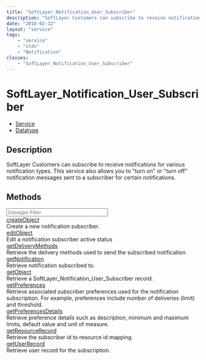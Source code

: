 ```yaml
---
title: "SoftLayer_Notification_User_Subscriber"
description: "SoftLayer Customers can subscribe to receive notifications for various notification types.  This service also allows you... "
date: "2018-02-12"
layout: "service"
tags:
    - "service"
    - "sldn"
    - "Notification"
classes:
    - "SoftLayer_Notification_User_Subscriber"
---
```

# SoftLayer_Notification_User_Subscriber
<div id='service-datatype'>
    <ul id='sldn-reference-tabs'>
    <li id='service'> <a href='/reference/services/SoftLayer_Notification_User_Subscriber' >Service</a></li>    <li id='datatype'> <a href='/reference/datatypes/SoftLayer_Notification_User_Subscriber' >Datatype</a></li>
    </ul>
</div>

## Description
SoftLayer Customers can subscribe to receive notifications for various notification types.  This service also allows you to "turn on" or "turn off" notification messages sent to a subscriber for certain notifications. 



        
<div id="properties" class="content">
    <h2>Methods</h2>
    <div class="view-filters">
        <div class="clearfix">
            <div class="search-input-box">
                <input placeholder="Datatype Filter" onkeyup="titleSearch(inputId='edit-combine', divId='method-div', elementClass='method-row')" 
                    type="text" id="edit-combine" value="" size="30" maxlength="128" class="form-text">
            </div>
        </div>
    </div>
    <div id="method-div">
            <div class="method-row">
                        <span class='view-field-title'><a href='/reference/services/SoftLayer_Notification_User_Subscriber/createObject'> createObject</a> </span>
            <div class='views-field-body'>Create a new notification subscriber.</div>
        </div>
            <div class="method-row">
                        <span class='view-field-title'><a href='/reference/services/SoftLayer_Notification_User_Subscriber/editObject'> editObject</a> </span>
            <div class='views-field-body'>Edit a notification subscriber active status</div>
        </div>
            <div class="method-row">
                        <span class='view-field-title'><a href='/reference/services/SoftLayer_Notification_User_Subscriber/getDeliveryMethods'> getDeliveryMethods</a> </span>
            <div class='views-field-body'>Retrieve the delivery methods used to send the subscribed notification.</div>
        </div>
            <div class="method-row">
                        <span class='view-field-title'><a href='/reference/services/SoftLayer_Notification_User_Subscriber/getNotification'> getNotification</a> </span>
            <div class='views-field-body'>Retrieve notification subscribed to.</div>
        </div>
            <div class="method-row">
                        <span class='view-field-title'><a href='/reference/services/SoftLayer_Notification_User_Subscriber/getObject'> getObject</a> </span>
            <div class='views-field-body'>Retrieve a SoftLayer_Notification_User_Subscriber record.</div>
        </div>
            <div class="method-row">
                        <span class='view-field-title'><a href='/reference/services/SoftLayer_Notification_User_Subscriber/getPreferences'> getPreferences</a> </span>
            <div class='views-field-body'>Retrieve associated subscriber preferences used for the notification subscription. For example, preferences include number of deliveries (limit) and threshold.</div>
        </div>
            <div class="method-row">
                        <span class='view-field-title'><a href='/reference/services/SoftLayer_Notification_User_Subscriber/getPreferencesDetails'> getPreferencesDetails</a> </span>
            <div class='views-field-body'>Retrieve preference details such as description, minimum and maximum limits, default value and unit of measure.</div>
        </div>
            <div class="method-row">
                        <span class='view-field-title'><a href='/reference/services/SoftLayer_Notification_User_Subscriber/getResourceRecord'> getResourceRecord</a> </span>
            <div class='views-field-body'>Retrieve the subscriber id to resource id mapping.</div>
        </div>
            <div class="method-row">
                        <span class='view-field-title'><a href='/reference/services/SoftLayer_Notification_User_Subscriber/getUserRecord'> getUserRecord</a> </span>
            <div class='views-field-body'>Retrieve user record for the subscription.</div>
        </div>
        </div>
</div>

